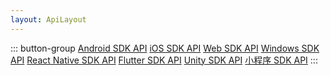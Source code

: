 ```yaml
---
layout: ApiLayout
---
```


::: button-group
[Android SDK API](http://sdkdocs.easemob.com/apidoc/android/chat3.0/annotated.html)
[iOS SDK API](http://sdkdocs.easemob.com/apidoc/ios/chat3.0/annotated.html)
[Web SDK API](https://webim-h5.easemob.com/jsdoc/out/index.html)
[Windows SDK API](https://sdkdocs.easemob.com/apidoc/unity/annotated.html)
[React Native SDK API](https://sdkdocs.easemob.com/apidoc/rn/modules.html)
[Flutter SDK API](https://sdkdocs.easemob.com/apidoc/flutter/index.html)
[Unity SDK API](https://sdkdocs.easemob.com/apidoc/unity/annotated.html)
[小程序 SDK API](http://webim-h5.easemob.com/jsdoc/out/connection.html)
:::